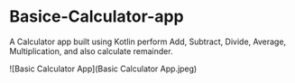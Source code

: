 # Basice-Calculator-app
 A Calculator app built using Kotlin perform Add, Subtract, Divide, Average, Multiplication, and also calculate remainder.
 
 ![Basic Calculator App](Basic Calculator App.jpeg)
